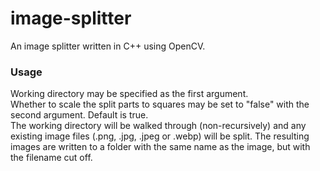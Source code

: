 # image-splitter
An image splitter written in C++ using OpenCV.

### Usage
Working directory may be specified as the first argument.\
Whether to scale the split parts to squares may be set to "false" with the second argument. Default is true.\
The working directory will be walked through (non-recursively) and any existing image files (.png, .jpg, .jpeg or .webp) will be split.
The resulting images are written to a folder with the same name as the image, but with the filename cut off.
